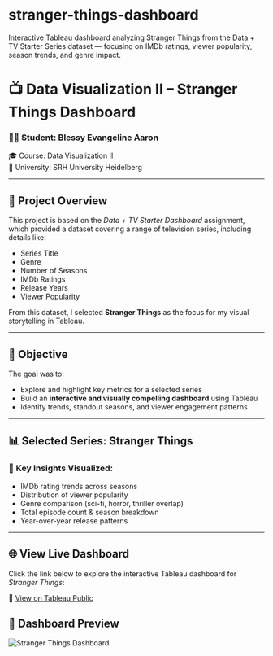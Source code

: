 # stranger-things-dashboard
Interactive Tableau dashboard analyzing Stranger Things from the Data + TV Starter Series dataset — focusing on IMDb ratings, viewer popularity, season trends, and genre impact.


# 📺 Data Visualization II – Stranger Things Dashboard

### 👩‍💻 Student: Blessy Evangeline Aaron  
🎓 Course: Data Visualization II  
📁 University: SRH University Heidelberg  

---

## 📌 Project Overview

This project is based on the *Data + TV Starter Dashboard* assignment, which provided a dataset covering a range of television series, including details like:

- Series Title  
- Genre  
- Number of Seasons  
- IMDb Ratings  
- Release Years  
- Viewer Popularity  

From this dataset, I selected **Stranger Things** as the focus for my visual storytelling in Tableau.

---

## 🎯 Objective

The goal was to:
- Explore and highlight key metrics for a selected series
- Build an **interactive and visually compelling dashboard** using Tableau
- Identify trends, standout seasons, and viewer engagement patterns

---

## 📊 Selected Series: Stranger Things

### 📌 Key Insights Visualized:
- IMDb rating trends across seasons  
- Distribution of viewer popularity  
- Genre comparison (sci-fi, horror, thriller overlap)  
- Total episode count & season breakdown  
- Year-over-year release patterns

---

## 🌐 View Live Dashboard

Click the link below to explore the interactive Tableau dashboard for *Stranger Things*:

🔗 [View on Tableau Public](https://public.tableau.com/app/profile/blessy.evangeline.aaron/viz/DV2-Blessy/Dashboard1?publish=yes)

## 📸 Dashboard Preview

![Stranger Things Dashboard](screenshots/stranger_things_dashboard.png)


